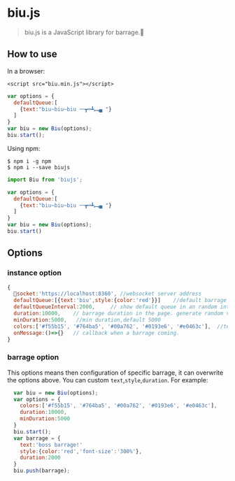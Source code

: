 
# biu.js

> biu.js is a JavaScript library for barrage.🔫 


## How to use

In a browser:

```
<script src="biu.min.js"></script>
```
```js
var options = {
  defaultQueue:[
    {text:"biu~biu~biu 一┳═┻︻▄ "}
  ]
}
var biu = new Biu(options);
biu.start();
```

Using npm:

```
$ npm i -g npm
$ npm i --save biujs
```
```js
import Biu from 'biujs';

var options = {
  defaultQueue:[
    {text:"biu~biu~biu 一┳═┻︻▄ "}
  ]
}
var biu = new Biu(options);
biu.start()
```


## Options

### instance option
```js
{
  socket:'https://localhost:8360', //websocket server address
  defaultQueue:[{text:'biu',style:{color:'red'}}]    //default barrage list
  defaultQueueInterval:2000,     // show default queue in an random interval based on this field, default 2000.
  duration:10000,    // barrage duration in the page. generate random value based on this field, default 10000.
  minDuration:5000,   //min duration,default 5000
  colors:['#f55b15', '#764ba5', '#00a762', '#0193e6', '#e0463c'],  //text colors,barrage will pick a random color within them. default ['#f55b15', '#764ba5', '#00a762', '#0193e6', '#e0463c']
  onMessage:()=>{}   // callback when a barrage coming.
}
```

### barrage option
This options means then configuration of specific barrage, it can overwrite the options above. You can custom `text`,`style`,`duration`. For example:

```js
  var biu = new Biu(options);
  var options = {
    colors:['#f55b15', '#764ba5', '#00a762', '#0193e6', '#e0463c'],  
    duration:10000,
    minDuration:5000
  }
  biu.start();
  var barrage = {
    text:'boss barrage!'
    style:{color:'red','font-size':'300%'},
    duration:2000
  }
  biu.push(barrage);

```
